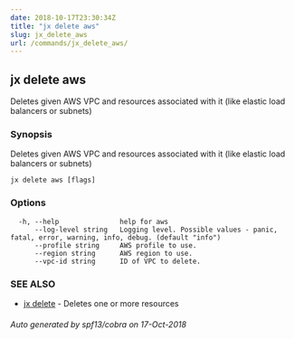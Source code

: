 ```yaml
---
date: 2018-10-17T23:30:34Z
title: "jx delete aws"
slug: jx_delete_aws
url: /commands/jx_delete_aws/
---
```

## jx delete aws

Deletes given AWS VPC and resources associated with it (like elastic load balancers or subnets)

### Synopsis

Deletes given AWS VPC and resources associated with it (like elastic load balancers or subnets)

```
jx delete aws [flags]
```

### Options

```
  -h, --help               help for aws
      --log-level string   Logging level. Possible values - panic, fatal, error, warning, info, debug. (default "info")
      --profile string     AWS profile to use.
      --region string      AWS region to use.
      --vpc-id string      ID of VPC to delete.
```

### SEE ALSO

* [jx delete](/commands/jx_delete/)	 - Deletes one or more resources

###### Auto generated by spf13/cobra on 17-Oct-2018
